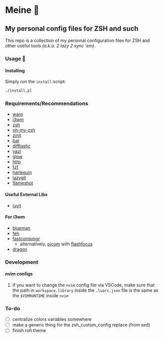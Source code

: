 # Meine :boar:

## My personal config files for ZSH and such

This repo is a collection of my personal configuration files for ZSH and other useful tools _(a.k.a. 2 lazy 2 sync 'em)_.

### Usage :ninja:

#### Installing

Simply run the `install` script:

```bash
./install.pl
```

### Requirements/Recommendations

- [warp](https://www.warp.dev/)
- [i3wm](https://i3wm.org/)
- [zsh](https://www.zsh.org/)
- [oh-my-zsh](https://ohmyz.sh/)
- [zinit](https://github.com/zdharma-continuum/zinit)
- [bat](https://github.com/sharkdp/bat)
- [difftastic](https://github.com/Wilfred/difftastic)
- [yazi](https://github.com/sxyazi/yazi)
- [glow](https://github.com/charmbracelet/glow)
- [http](https://github.com/httpie/cli)
- [fzf](https://github.com/junegunn/fzf)
- [harlequin](https://github.com/tconbeer/harlequin)
- [lazygit](https://github.com/jesseduffield/lazygit)
- [flameshot](https://flameshot.org/)

#### Useful External Libs

- [luvit](https://luvit.io/install.html)

#### For i3wm

- [blueman](https://github.com/blueman-project/blueman)
- [feh](https://github.com/derf/feh)
- [fastcompmgr](https://github.com/tycho-kirchner/fastcompmgr)
  - alternatively, [picom](https://github.com/yshui/picom) with [flashfocus](https://github.com/fennerm/flashfocus)
- [dragon](https://github.com/mwh/dragon)

### Development

#### nvim configs

1. If you want to change the `nvim` config file via VSCode, make sure that the path in `workspace.library` inside the `.luarc.json` file is the same as the `$VIMRUNTIME` inside `nvim`

### To-do

- [ ] centralize colors variables somewhere
- [ ] make a generic thing for the zsh_custom_config replace (from sed)
- [ ] finish rofi theme
